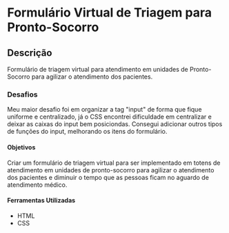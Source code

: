 # Formulário Virtual de Triagem para Pronto-Socorro
## Descrição
Formulário de triagem virtual para atendimento em unidades de Pronto-Socorro para agilizar o atendimento dos pacientes.
### Desafios
Meu maior desafio foi em organizar a tag "input" de forma que fique uniforme e centralizado, já o CSS encontrei dificuldade em centralizar e deixar as caixas do input bem posiciondas. Consegui adicionar outros tipos de funções do input, melhorando os itens do formulário.
#### Objetivos
Criar um formulário de triagem virtual para ser implementado em totens de atendimento em unidades de pronto-socorro para agilizar o atendimento dos pacientes e diminuir o tempo que as pessoas ficam no aguardo de atendimento médico.
#### Ferramentas Utilizadas
 - HTML
 - CSS
